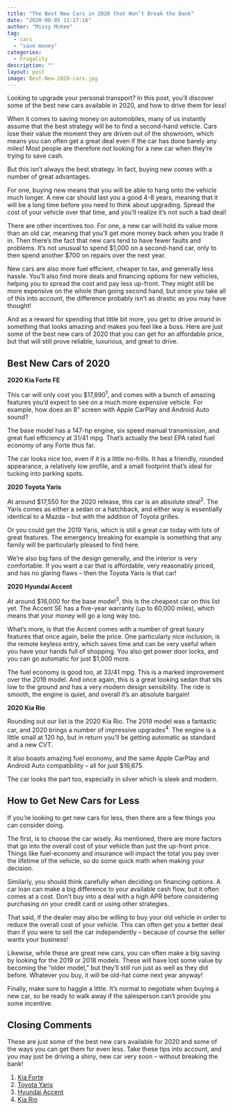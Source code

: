 ```yaml
---
title: "The Best New Cars in 2020 that Won’t Break the Bank"
date: "2020-08-05 11:27:16"
author: "Missy McKee"
tag:
  - cars
  - "save money"
categories:
  - Frugality
description: ""
layout: post
image: Best-New-2020-cars.jpg
---
```


Looking to upgrade your personal transport? In this post, you’ll discover some of the best new cars available in 2020, and how to drive them for less!

When it comes to saving money on automobiles, many of us instantly assume that the best strategy will be to find a second-hand vehicle. Cars lose their value the moment they are driven out of the showroom, which means you can often get a great deal even if the car has done barely any miles! Most people are therefore _not_ looking for a new car when they’re trying to save cash.

But this isn’t always the best strategy. In fact, buying new comes with a number of great advantages.

For one, buying new means that you will be able to hang onto the vehicle much longer. A new car should last you a good 4-8 years, meaning that it will be a long time before you need to think about upgrading. Spread the cost of your vehicle over that time, and you’ll realize it’s not such a bad deal!

There are other incentives too. For one, a new car will hold its value more than an old car, meaning that you’ll get more money back when you trade it in. Then there’s the fact that new cars tend to have fewer faults and problems. It’s not unusual to spend $1,000 on a second-hand car, only to then spend another $700 on repairs over the next year.

New cars are also more fuel efficient, cheaper to tax, and generally less hassle. You’ll also find more deals and financing options for new vehicles, helping you to spread the cost and pay less up-front. They might still be more expensive on the whole than going second hand, but once you take all of this into account, the difference probably isn’t as drastic as you may have thought!

And as a reward for spending that little bit more, you get to drive around in something that looks amazing and makes you feel like a boss. Here are just some of the best new cars of 2020 that you can get for an affordable price, but that will still prove reliable, luxurious, and great to drive.

## Best New Cars of 2020

**2020 Kia Forte FE**

This car will only cost you $17,890<sup>1</sup>, and comes with a bunch of amazing features you’d expect to see on a much more expensive vehicle. For example, how does an 8” screen with Apple CarPlay and Android Auto sound?

The base model has a 147-hp engine, six speed manual transmission, and great fuel efficiency at 31/41 mpg. That’s actually the best EPA rated fuel economy of any Forte thus far.

The car looks nice too, even if it is a little no-frills. It has a friendly, rounded appearance, a relatively low profile, and a small footprint that’s ideal for tucking into parking spots.

**2020 Toyota Yaris**

At around $17,550 for the 2020 release, this car is an absolute steal<sup>2</sup>. The Yaris comes as either a sedan or a hatchback, and either way is essentially identical to a Mazda – but with the addition of Toyota grilles.

Or you could get the 2019 Yaris, which is still a great car today with lots of great features. The emergency breaking for example is something that any family will be particularly pleased to find here.

We’re also big fans of the design generally, and the interior is very comfortable. If you want a car that is affordable, very reasonably priced, and has no glaring flaws – then the Toyota Yaris is that car!

**2020 Hyundai Accent**

At around $16,000 for the base model<sup>3</sup>, this is the cheapest car on this list yet. The Accent SE has a five-year warranty (up to 60,000 miles), which means that your money will go a long way too.

What’s more, is that the Accent comes with a number of great luxury features that once again, belie the price. One particularly nice inclusion, is the remote keyless entry, which saves time and can be very useful when you have your hands full of shopping. You also get power door locks, and you can go automatic for just $1,000 more.

The fuel economy is good too, at 33/41 mpg. This is a marked improvement over the 2019 model. And once again, this is a great looking sedan that sits low to the ground and has a very modern design sensibility. The ride is smooth, the engine is quiet, and overall it’s an absolute bargain!

**2020 Kia Rio**

Rounding out our list is the 2020 Kia Rio. The 2019 model was a fantastic car, and 2020 brings a number of impressive upgrades<sup>4</sup>. The engine is a little small at 120 hp, but in return you’ll be getting automatic as standard and a new CVT.

It also boasts amazing fuel economy, and the same Apple CarPlay and Android Auto compatibility – all for just $16,675.

The car looks the part too, especially in silver which is sleek and modern.

## How to Get New Cars for Less

If you’re looking to get new cars for less, then there are a few things you can consider doing.

The first, is to choose the car wisely. As mentioned, there are more factors that go into the overall cost of your vehicle than just the up-front price. Things like fuel-economy and insurance will impact the total you pay over the lifetime of the vehicle, so do some quick math when making your decision.

Similarly, you should think carefully when deciding on financing options. A car loan can make a big difference to your available cash flow, but it often comes at a cost. Don’t buy into a deal with a high APR before considering purchasing on your credit card or using other strategies.

That said, if the dealer may also be willing to buy your old vehicle in order to reduce the overall cost of your vehicle. This can often get you a better deal than if you were to sell the car independently – because of course the seller wants your business!

Likewise, while these are great new cars, you can often make a big saving by looking for the 2019 or 2018 models. These will have lost some value by becoming the “older model,” but they’ll still run just as well as they did before. Whatever you buy, it will be old-hat come next year anyway!

Finally, make sure to haggle a little. It’s normal to negotiate when buying a new car, so be ready to walk away if the salesperson can’t provide you some incentive.

## Closing Comments

These are just some of the best new cars available for 2020 and some of the ways you can get them for even less. Take these tips into account, and you may just be driving a shiny, new car very soon – without breaking the bank!

1. [Kia Forte](https://www.kia.com/us/en/forte)
2. [Toyota Yaris](https://www.toyota.co.uk/new-cars/yaris/features-and-specs)
3. [Hyundai Accent](https://www.hyundaiusa.com/accent/comparison.aspx)
4. [Kia Rio](https://www.kia.com/uk/new-cars/rio/)
